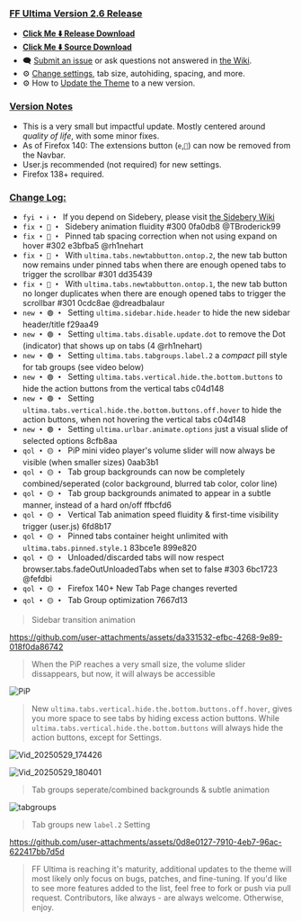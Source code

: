 ### <ins> FF Ultima Version 2.6 Release
- **[Click Me ⬇️ Release Download](https://github.com/soulhotel/FF-ULTIMA/releases/download/2.6/ffultima2.6.zip)**
- **[Click Me ⬇️ Source Download](https://github.com/soulhotel/FF-ULTIMA/archive/refs/heads/main.zip)**
- 🗨️ [Submit an issue](https://github.com/soulhotel/FF-ULTIMA/issues/new/choose) or ask questions not answered in [the Wiki](https://github.com/soulhotel/FF-ULTIMA/wiki).
- ⚙️ [Change settings](https://github.com/soulhotel/FF-ULTIMA/wiki/Settings), tab size, autohiding, spacing, and more.
- ⚙️ How to [Update the Theme](https://github.com/soulhotel/FF-ULTIMA/wiki/How-to-Update-the-Theme) to a new version.
  
### <ins> Version Notes
- This is a very small but impactful update. Mostly centered around *quality of life*, with some minor fixes.
- As of Firefox 140: The extensions button (`e`,`🧩`) can now be removed from the Navbar.
- User.js recommended (not required) for new settings.
- Firefox 138+ required.

### <ins> Change Log:
- `fyi • ℹ️ • ` If you depend on Sidebery, please visit [the Sidebery Wiki](https://github.com/soulhotel/FF-ULTIMA/wiki/Sidebery-Configuration)
- `fix • 🔴 • ` Sidebery animation fluidity #300 0fa0db8 @TBroderick99
- `fix • 🔴 • ` Pinned tab spacing correction when not using expand on hover #302 e3bfba5 @rh1nehart
- `fix • 🔴 • ` With `ultima.tabs.newtabbutton.ontop.2`, the new tab button now remains under pinned tabs when there are enough opened tabs to trigger the scrollbar #301 dd35439
- `fix • 🔴 • ` With `ultima.tabs.newtabbutton.ontop.1`, the new tab button no longer duplicates when there are enough opened tabs to trigger the scrollbar #301 0cdc8ae @dreadbalaur
- `new • 🟢 • ` Setting `ultima.sidebar.hide.header` to hide the new sidebar header/title f29aa49
- `new • 🟢 • ` Setting `ultima.tabs.disable.update.dot` to remove the Dot (indicator) that shows up on tabs (4 @rh1nehart)
- `new • 🟢 • ` Setting `ultima.tabs.tabgroups.label.2` a *compact* pill style for tab groups (see video below)
- `new • 🟢 • ` Setting `ultima.tabs.vertical.hide.the.bottom.buttons` to hide the action buttons from the vertical tabs c04d148
- `new • 🟢 • ` Setting `ultima.tabs.vertical.hide.the.bottom.buttons.off.hover` to hide the action buttons, when not hovering the vertical tabs c04d148
- `new • 🟢 • ` Setting `ultima.urlbar.animate.options` just a visual slide of selected options 8cfb8aa
- `qol • 🟡 • ` PiP mini video player's volume slider will now always be visible (when smaller sizes) 0aab3b1
- `qol • 🟡 • ` Tab group backgrounds can now be completely combined/seperated (color background, blurred tab color, color line)
- `qol • 🟡 • ` Tab group backgrounds animated to appear in a subtle manner, instead of a hard on/off ffbcfd6
- `qol • 🟡 • ` Vertical Tab animation speed fluidity & first-time visibility trigger (user.js) 6fd8b17
- `qol • 🟡 • ` Pinned tabs container height unlimited with `ultima.tabs.pinned.style.1` 83bce1e 899e820
- `qol • 🟡 • ` Unloaded/discarded tabs will now respect browser.tabs.fadeOutUnloadedTabs when set to false #303 6bc1723 @fefdbi
- `qol • 🟡 • ` Firefox 140+ New Tab Page changes reverted
- `qol • 🟡 • ` Tab Group optimization 7667d13

> Sidebar transition animation

https://github.com/user-attachments/assets/da331532-efbc-4268-9e89-018f0da86742

> When the PiP reaches a very small size, the volume slider dissappears, but now, it will always be accessible

![PiP](https://github.com/user-attachments/assets/f872e39b-5546-4e3e-8304-774d3c266f19)

> New `ultima.tabs.vertical.hide.the.bottom.buttons.off.hover`, gives you more space to see tabs by hiding excess action buttons. While `ultima.tabs.vertical.hide.the.bottom.buttons` will always hide the action buttons, except for Settings.

![Vid_20250529_174426](https://github.com/user-attachments/assets/c84d3411-1f7b-4a5d-86ac-915e8a042096)

![Vid_20250529_180401](https://github.com/user-attachments/assets/f78123cf-a299-40b7-b3bb-803a3c75b4a8)

> Tab groups seperate/combined backgrounds & subtle animation

![tabgroups](https://github.com/user-attachments/assets/a5cfc33c-9627-48b7-8c96-798912b0a68e)

> Tab groups new `label.2` Setting

https://github.com/user-attachments/assets/0d8e0127-7910-4eb7-96ac-622417bb7d5d

> FF Ultima is reaching it's maturity, additional updates to the theme will most likely only focus on bugs, patches, and fine-tuning. If you'd like to see more features added to the list, feel free to fork or push via pull request. Contributors, like always - are always welcome. Otherwise, enjoy.
